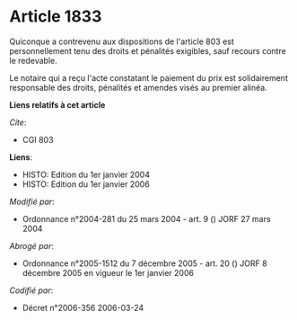 # Article 1833

Quiconque a contrevenu aux dispositions de l'article 803 est personnellement tenu des droits et pénalités exigibles, sauf
recours contre le redevable.

Le notaire qui a reçu l'acte constatant le paiement du prix est solidairement responsable des droits, pénalités et amendes
visés au premier alinéa.

**Liens relatifs à cet article**

_Cite_:

  - CGI 803

**Liens**:

  - HISTO: Edition du 1er janvier 2004
  - HISTO: Edition du 1er janvier 2006

_Modifié par_:

  - Ordonnance n°2004-281 du 25 mars 2004 - art. 9 () JORF 27 mars 2004

_Abrogé par_:

  - Ordonnance n°2005-1512 du 7 décembre 2005 - art. 20 () JORF 8 décembre 2005 en vigueur le 1er janvier 2006

_Codifié par_:

  - Décret n°2006-356 2006-03-24
